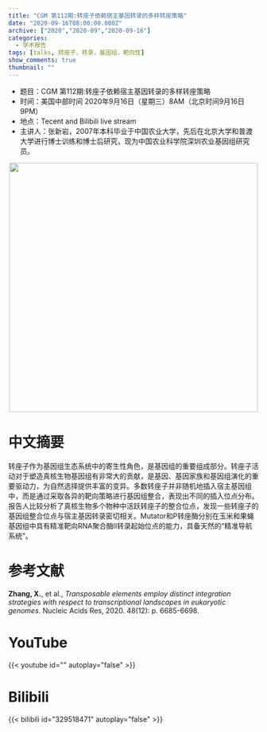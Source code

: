 ```yaml
---
title: "CGM 第112期:转座子依赖宿主基因转录的多样转座策略"
date: "2020-09-16T08:00:00.000Z"
archive: ["2020","2020-09","2020-09-16"]
categories:
  - 学术报告
tags: [talks, 转座子，转录，基因组，靶向性]
show_comments: true
thumbnail: ""
---
```


- 题目：CGM 第112期:转座子依赖宿主基因转录的多样转座策略
- 时间：美国中部时间 2020年9月16日（星期三）8AM（北京时间9月16日 9PM）
- 地点：Tecent and Bilibili live stream
- 主讲人：张新岩，2007年本科毕业于中国农业大学，先后在北京大学和普渡大学进行博士训练和博士后研究，现为中国农业科学院深圳农业基因组研究员。

<div align="center">
<img src="https://i.loli.net/2020/09/13/IQSOfyNUjRMV7Pl.jpg" height=500>
</div>

# 中文摘要

转座子作为基因组生态系统中的寄生性角色，是基因组的重要组成部分。转座子活动对于塑造真核生物基因组有非常大的贡献，是基因、基因家族和基因组演化的重要驱动力，为自然选择提供丰富的变异。多数转座子并非随机地插入宿主基因组中，而是通过采取各异的靶向策略进行基因组整合，表现出不同的插入位点分布。报告人比较分析了真核生物多个物种中活跃转座子的整合位点，发现一些转座子的基因组整合位点与宿主基因转录密切相关。Mutator和P转座酶分别在玉米和果蝇基因组中具有精准靶向RNA聚合酶II转录起始位点的能力，具备天然的“精准导航系统”。


# 参考文献

**Zhang, X.**, et al., *Transposable elements employ distinct integration strategies with respect to transcriptional landscapes in eukaryotic genomes*. Nucleic Acids Res, 2020. 48(12): p. 6685-6698.

# YouTube

{{< youtube id="" autoplay="false" >}}

# Bilibili

{{< bilibili id="329518471" autoplay="false" >}}

